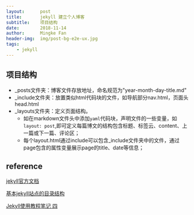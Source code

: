 ```yaml
---
layout:      post
title:       jekyll 建立个人博客
subtitle:    项目结构
date:        2018-11-14
author:      Mingke Fan
header-img:  img/post-bg-e2e-ux.jpg
tags:
    - jekyll
---
```


## 项目结构

- _posts文件夹：博客文件存放地址，命名规范为"year-month-day-title.md"
- _include文件夹：放置类似html代码块的文件，如导航部分nav.html，页面头head.html
- _layouts文件夹：定义页面结构。  
  - 如在markdown文件头中添加`yaml`代码块，声明文件的一些变量，如`layout: post`,即可定义每篇博文的结构包含标题、标签云、content、上一篇或下一篇、评论区；
  - 每个layout.html通过include可以包含_include文件夹中的文件，通过page包含的属性变量展示page的title、date等信息；

## reference

[jekyll官方文档](https://jekyllrb.com/docs/)

[基本jekyll站点的目录结构](https://jekyllrb.com/docs/structure/)

[Jekyll使用教程笔记 四](https://juejin.im/post/5b35b5e8e51d4558b64f3ab9)
